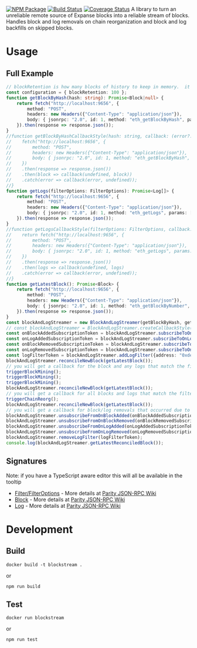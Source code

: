[![NPM Package](https://img.shields.io/npm/v/expansejs-blockstream.svg?style=flat-square)](https://www.npmjs.org/package/expansejs-blockstream)
[![Build Status](https://img.shields.io/travis/expansejs/expansejs-blockstream.svg?branch=master&style=flat-square)](https://travis-ci.org/expansejs/expansejs-blockstream)
[![Coverage Status](https://img.shields.io/coveralls/expansejs/expansejs-blockstream.svg?style=flat-square)](https://coveralls.io/r/expansejs/expansejs-blockstream)
A library to turn an unreliable remote source of Expanse blocks into a reliable stream of blocks.  Handles block and log removals on chain reorganization and block and log backfills on skipped blocks.

# Usage

## Full Example
```typescript
// blockRetention is how many blocks of history to keep in memory.  it defaults to 100 if not supplied
const configuration = { blockRetention: 100 };
function getBlockByHash(hash: string): Promise<Block|null> {
    return fetch("http://localhost:9656", {
        method: "POST",
        headers: new Headers({"Content-Type": "application/json"}),
        body: { jsonrpc: "2.0", id: 1, method: "eth_getBlockByHash", params: [hash, false] }
    }).then(response => response.json());
}
//function getBlockByHashCallbackStyle(hash: string, callback: (error?: Error, block?: Block|null) => void): void {
//    fetch("http://localhost:9656", {
//        method: "POST",
//        headers: new Headers({"Content-Type": "application/json"}),
//        body: { jsonrpc: "2.0", id: 1, method: "eth_getBlockByHash", params: [hash, false] }
//    })
//    .then(response => response.json())
//    .then(block => callback(undefined, block))
//    .catch(error => callback(error, undefined));
//}
function getLogs(filterOptions: FilterOptions): Promise<Log[]> {
    return fetch("http://localhost:9656", {
        method: "POST",
        headers: new Headers({"Content-Type": "application/json"}),
        body: { jsonrpc: "2.0", id: 1, method: "eth_getLogs", params: [filterOptions] }
    }).then(response => response.json());
}
//function getLogsCallbackStyle(filterOptions: FilterOptions, callback: (error?: Error, logs?: Log[]) => void): void {
//    return fetch("http://localhost:9656", {
//        method: "POST",
//        headers: new Headers({"Content-Type": "application/json"}),
//        body: { jsonrpc: "2.0", id: 1, method: "eth_getLogs", params: [filterOptions] }
//    })
//    .then(response => response.json())
//    .then(logs => callback(undefined, logs)
//    .catch(error => callback(error, undefined));
//}
function getLatestBlock(): Promise<Block> {
    return fetch("http://localhost:9656", {
        method: "POST",
        headers: new Headers({"Content-Type": "application/json"}),
        body: { jsonrpc: "2.0", id: 1, method: "eth_getBlockByNumber", params: ["latest", false] }
    }).then(response => response.json());
}
const blockAndLogStreamer = new BlockAndLogStreamer(getBlockByHash, getLogs, configuration);
// const blockAndLogStreamer = BlockAndLogStreamer.createCallbackStyle(getBlockByHashCallbackStyle, getLogsCallbackStyle, configuration);
const onBlockAddedSubscriptionToken = blockAndLogStreamer.subscribeToOnBlockAdded(block => console.log(block));
const onLogAddedSubscriptionToken = blockAndLogStreamer.subscribeToOnLogAdded(log => console.log(log));
const onBlockRemovedSubscriptionToken = blockAndLogStreamer.subscribeToOnBlockRemoved(block => console.log(block));
const onLogRemovedSubscriptionToken = blockAndLogStreamer.subscribeToOnLogRemoved(log => console.log(log));
const logFilterToken = blockAndLogStreamer.addLogFilter({address: "0xdeadbeefdeadbeefdeadbeefdeadbeefdeadbeef", topics: ["0xbadf00dbadf00dbadf00dbadf00dbadf00dbadf00dbadf00dbadf00dbaadf00d"]});
blockAndLogStreamer.reconcileNewBlock(getLatestBlock());
// you will get a callback for the block and any logs that match the filter here
triggerBlockMining();
triggerBlockMining();
triggerBlockMining();
blockAndLogStreamer.reconcileNewBlock(getLatestBlock());
// you will get a callback for all blocks and logs that match the filter that have been added to the chain since the previous call to reconcileNewBlock
triggerChainReorg();
blockAndLogStreamer.reconcileNewBlock(getLatestBlock());
// you will get a callback for block/log removals that occurred due to the chain re-org, followed by block/log additions
blockAndLogStreamer.unsubscribeFromOnBlockAdded(onBlockAddedSubscriptionToken);
blockAndLogStreamer.unsubscribeFromOnBlockRemoved(onBlockRemovedSubscriptionToken);
blockAndLogStreamer.unsubscribeFromOnLogAdded(onLogAddedSubscriptionToken);
blockAndLogStreamer.unsubscribeFromOnLogRemoved(onLogRemovedSubscriptionToken);
blockAndLogStreamer.removeLogFilter(logFilterToken);
console.log(blockAndLogStreamer.getLatestReconciledBlock());
```

## Signatures
Note: if you have a TypeScript aware editor this will all be available in the tooltip
* [Filter/FilterOptions](https://github.com/expansejs/expansejs-blockstream/blob/master/source/models/filters.ts#L1-L10) - More details at [Parity JSON-RPC Wiki](https://github.com/paritytech/parity/wiki/JSONRPC-eth-module#eth_newfilter)
* [Block](https://github.com/expansejs/expansejs-blockstream/blob/master/source/models/block.ts#L3-L22) - More details at [Parity JSON-RPC Wiki](https://github.com/paritytech/parity/wiki/JSONRPC-eth-module#eth_getblockbyhash)
* [Log](https://github.com/expansejs/expansejs-blockstream/blob/master/source/models/log.ts#L1-L10) - More details at [Parity JSON-RPC Wiki](https://github.com/paritytech/parity/wiki/JSONRPC-eth-module#eth_getfilterchanges)

# Development

## Build
```
docker build -t blockstream .
```
or
```
npm run build
```

## Test
```
docker run blockstream
````
or
```
npm run test
```
